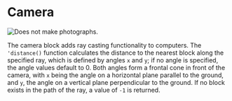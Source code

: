 # Camera

![Does not make photographs.](block:computronics:computronics.camera)

The camera block adds ray casting functionality to computers. The `'distance()` function calculates the distance to the nearest block along the specified ray, which is defined by angles `x` and `y`; if no angle is specified, the angle values default to 0. Both angles form a frontal cone in front of the camera, with `x` being the angle on a horizontal plane parallel to the ground, and `y`, the angle on a vertical plane perpendicular to the ground. If no block exists in the path of the ray, a value of `-1` is returned.
